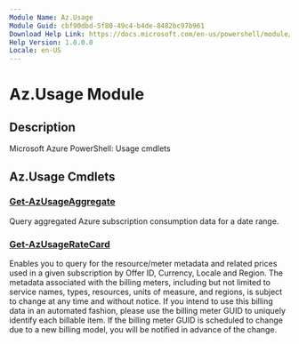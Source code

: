 ```yaml
---
Module Name: Az.Usage
Module Guid: cbf90dbd-5f80-49c4-b4de-8482bc97b961
Download Help Link: https://docs.microsoft.com/en-us/powershell/module/az.usage
Help Version: 1.0.0.0
Locale: en-US
---
```


# Az.Usage Module
## Description
Microsoft Azure PowerShell: Usage cmdlets

## Az.Usage Cmdlets
### [Get-AzUsageAggregate](Get-AzUsageAggregate.md)
Query aggregated Azure subscription consumption data for a date range.

### [Get-AzUsageRateCard](Get-AzUsageRateCard.md)
Enables you to query for the resource/meter metadata and related prices used in a given subscription by Offer ID, Currency, Locale and Region.
The metadata associated with the billing meters, including but not limited to service names, types, resources, units of measure, and regions, is subject to change at any time and without notice.
If you intend to use this billing data in an automated fashion, please use the billing meter GUID to uniquely identify each billable item.
If the billing meter GUID is scheduled to change due to a new billing model, you will be notified in advance of the change.

